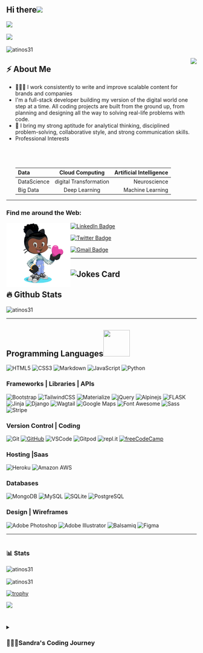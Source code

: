 
<h2 align="left">Hi there<img src ="https://raw.githubusercontent.com/MartinHeinz/MartinHeinz/master/wave.gif" width = 30px></h2>
<p align="left">
  <img width="250" src="https://media.giphy.com/media/jIgXf4hgbHCeKiXpvt/giphy.gif">
</p>


<!-- Animation Typing -->

<p align="left">
  <a href="https://github.com/DenverCoder1/readme-typing-svg"><img src="https://readme-typing-svg.demolab.com/?lines=I'm%20Sandra%20Atino;A%20Full-stack%20web%20developer;Experienced%20UI%2FUX%20Designer;2%2B%20years%20of%20coding%20experience;Always%20learning%20new%20things&font=Fira%20Code&center=true&width=440&height=45&color=f75c7e&vCenter=true&size=22&pause=1000" /></a>
</p>

<!-- Animation Typing: END -->

<!-- Profile Views -->

<p align="left">
  <img src="https://komarev.com/ghpvc/?username=atinos31&label=Profile%20views&color=0e75b6&style=flat" alt="atinos31" />
</p>



<!-- Profile Views: END -->

<!--Image Gif-->
<img  src="https://user-images.githubusercontent.com/105108549/190127191-945c97b4-f2e8-47fe-b1da-ff678d31c0ed.gif" height="290px" align="right" />

<!-- About me section -->

<h2>⚡️ About Me</h2>

<ul>
   <li>👩🏾‍💻 I work consistently to write and improve scalable content for brands and companies</li>

<li> I'm a full-stack developer building my version of the digital world one step at a time. All coding projects are built from the ground up, from planning and designing all the way to solving real-life problems with code.</li>

  
  <li>🔭  I bring my strong aptitude for analytical thinking, disciplined problem-solving, collaborative style, and strong communication skills.</a>
<li>Professional Interests

| Data       | Cloud Computing      | Artificial Intelligence |
| ------------- |:-------------:| -----:|
| DataScience    | digital Transformation | Neuroscience |
  | Big Data     | Deep Learning | Machine Learning |


</li>
  
</ul>


<!-- About me section: END -->

--------------------------


<h3 align="left">Find me around the Web:</h3>

<a href="https://github.com/Atinos31"><img align="left" width="170" height="170" src="Sandra-octocat-rotating.gif"></a>

  <p align="right">     
  <p><a href="https://www.linkedin.com/in/sandra-atino/"><img src="https://img.shields.io/badge/-atinos31%20-blue?style=plastic&amp;labelColor=blue&amp;logo=LinkedIn&amp;link=www.linkedin.com/in/sandra-atino-459a231a9" alt="LinkedIn Badge"></a> </p>
     <p>  <a href="https://twitter.com/atinos31/"><img src="https://img.shields.io/badge/-atinos31-informational?style=plastic&amp;labelColor=informational&amp;logo=Twitter&amp;link=https://twitter.com/atinos31" alt="Twitter Badge"></a></p>
    <p>         <a href="mailto:atinos31.dev@gmail.com"><img src="https://img.shields.io/badge/-Sandra%20Atino-fff?style=plastic&amp;labelColor=fff&amp;logo=Gmail&amp;link=mailto:atinos31.dev@gmail.com" alt="Gmail Badge"></a></p>

   </p>
 
---
<!-- Markdown -->

![Jokes Card](https://readme-jokes.vercel.app/api)
  ---------------------------
  
## :fire: Github Stats
<p><img align="center" src="https://github-readme-streak-stats.herokuapp.com/?user=atinos31&theme=highcontrast" alt="atinos31" />

</p>




-------------------------------------------------

 
## Programming Languages<img src="https://camo.githubusercontent.com/b0fa06ee100360ae8811a115c133de7848891e3b/68747470733a2f2f6769746875622e6769746875626173736574732e636f6d2f696d616765732f6d6f6e612d776869737065722e676966" width="70" height="70" />

![HTML5](https://img.shields.io/badge/HTML5%20-%23E34F26.svg?&style=for-the-badge&logo=HTML5&logoColor=FFFFFF)
![CSS3](https://img.shields.io/badge/CSS3%20-%231572B6.svg?&style=for-the-badge&logo=CSS3&logoColor=FFFFFF)
![Markdown](https://img.shields.io/badge/Markdown%20-%23000000.svg?&style=for-the-badge&logo=Markdown&logoColor=FFFFFF)
![JavaScript](https://img.shields.io/badge/JavaScript%20-%23323330.svg?&style=for-the-badge&logo=JavaScript&logoColor=F1BE32)
![Python](https://img.shields.io/badge/Python%20-%23004D7A.svg?&style=for-the-badge&logo=python&logoColor=ffdf76)


### Frameworks | Libraries | APIs
![Bootstrap](https://img.shields.io/badge/Bootstrap%20-%23563D7C.svg?&style=for-the-badge&logo=Bootstrap&logoColor=FFFFFF)
![TailwindCSS](https://img.shields.io/badge/TailwindCSS%20-%231D1D1D.svg?&style=for-the-badge&logo=TailwindCSS&logoColor=FFFFFFF)
![Materialize](https://img.shields.io/badge/Materialize%20-%23EE6E73.svg?&style=for-the-badge&logo=Materialize&logoColor=FFFFFF)
![jQuery](https://img.shields.io/badge/jQuery%20-%231E2E3B.svg?&style=for-the-badge&logo=jQuery&logoColor=21ACE2)
![Alpinejs](https://img.shields.io/badge/alpinejs%20-%23646EDE.svg?&style=for-the-badge&logo=alpinejs&logoColor=FFFFFF)
![FLASK](https://img.shields.io/badge/flask%20-%23563F7C.svg?&style=for-the-badge&logo=Flask&logoColor=FFFF00)
![Jinja](https://img.shields.io/badge/Jinja%20-%23000000.svg?&style=for-the-badge&logo=Jinja&logoColor=B41717)
![Django](https://img.shields.io/badge/Django%20-%23092E20.svg?&style=for-the-badge&logo=Django&logoColor=FFFFFF)
![Wagtail](https://img.shields.io/badge/Wagtail%20-%2300471b.svg?&style=for-the-badge&logo=Wagtail&logoColor=F1BE32)
![Google Maps](https://img.shields.io/badge/Google%20Maps%20-%234285F4.svg?&style=for-the-badge&logo=Google%20Maps&logoColor=FFFFFF)
![Font Awesome](https://img.shields.io/badge/Font%20Awesome%20-%23339AF0.svg?&style=for-the-badge&logo=Font%20Awesome&logoColor=FFFFFF)
![Sass](https://img.shields.io/badge/Sass%20-%23CC6699.svg?&style=for-the-badge&logo=Sass&logoColor=FFFFFF)
![Stripe](https://img.shields.io/badge/Stripe%20-%23646EDE.svg?&style=for-the-badge&logo=Stripe&logoColor=FFFFFF)

### Version Control | Coding

![Git](https://img.shields.io/badge/Git%20-%23302F2F.svg?&style=for-the-badge&logo=Git&logoColor=F05032)
[![GitHub](https://img.shields.io/badge/GitHub%20-%23181717.svg?&style=for-the-badge&logo=GitHub&logoColor=FFFFFF)](https://github.com/Atinos3)
![VSCode](https://img.shields.io/badge/VSCode%20-%232B2B30.svg?&style=for-the-badge&logo=Visual%20Studio%20Code&logoColor=007ACC)
![Gitpod](https://img.shields.io/badge/Gitpod%20-%231D1D1D.svg?&style=for-the-badge&logo=Gitpod&logoColor=FFFFFFF)
![repl.it](https://img.shields.io/badge/repl.it%20-%23101B30.svg?&style=for-the-badge&logo=repl.it&logoColor=93969C)
[![freeCodeCamp](https://img.shields.io/badge/freeCodeCamp%20-%2300471b.svg?&style=for-the-badge&logo=freeCodeCamp&logoColor=F1BE32)](https://www.freecodecamp.org/atinos31)

### Hosting |Saas
![Heroku](https://img.shields.io/badge/Heroku%20-%23430098.svg?&style=for-the-badge&logo=Heroku&logoColor=FFFFFF)
![Amazon AWS](https://img.shields.io/badge/Amazon%20AWS%20-%23232F3E.svg?&style=for-the-badge&logo=Amazon%20AWS&logoColor=FF9900)

### Databases

![MongoDB](https://img.shields.io/badge/MongoDB%20-%233F2E1E.svg?&style=for-the-badge&logo=MongoDB&logoColor=47A248)
![MySQL](https://img.shields.io/badge/MySQL%20-%2300758F.svg?&style=for-the-badge&logo=MySQL&logoColor=FFFFFF)
![SQLite](https://img.shields.io/badge/SQLite%20-%23003B57.svg?&style=for-the-badge&logo=SQLite&logoColor=FFFFFF)
![PostgreSQL](https://img.shields.io/badge/PostgreSQL%20-%23336791.svg?&style=for-the-badge&logo=PostgreSQL&logoColor=FFFFFF)


### Design | Wireframes
![Adobe Photoshop](https://img.shields.io/badge/Adobe%20Photoshop%20-%23001C25.svg?&style=for-the-badge&logo=Adobe%20Photoshop&logoColor=00C3F8)
![Adobe Illustrator](https://img.shields.io/badge/Adobe%20Illustrator%20-%23251200.svg?&style=for-the-badge&logo=Adobe%20Illustrator&logoColor=F87900)
![Balsamiq](https://img.shields.io/badge/Balsamiq%20-%23A60000.svg?&style=for-the-badge&logo=Balsamiq&logoColor=FFFFFF)
![Figma](https://img.shields.io/badge/Figma%20-%23251200.svg?&style=for-the-badge&logo=Balsamiq&logoColor=F87900)



----------------------------------------------------------------------------------------------------------------------------


#

### 📊 Stats

<p><img align="center" src="https://github-readme-stats.vercel.app/api/top-langs?username=atinos31&theme=highcontrast&show_icons=true&locale=en&layout=compact" alt="atinos31" /></p>


<p><img align="center" src="https://github-readme-stats.vercel.app/api?username=atinos31&theme=highcontrast&show_icons=true?" alt="atinos31" /></p>

[![trophy](https://github-profile-trophy.vercel.app/?username=atinos31&theme=onedark)](https://github.com/atinos31/github-profile-trophy)

 <p> <img src="https://media3.giphy.com/media/VTtANKl0beDFQRLDTh/giphy.gif?cid=ecf05e47fflbi8ttdsh5h3nbb0fhbbpspk5uzzszmc7ev84g&rid=giphy.gif&ct=g"></p>

#

<details>
 <summary><h3>👩🏾‍💻Sandra's Coding Journey</h3></summary>
 
   <p>I started my coding journey as a bootcamp student with a passion to learn everything I could about this programming world</p>
     <p>My experience includes working with a wide range of technologies such as Python, Django,Wagtail, Javascript, Alpine.js,JQuery, Rest APIs , Bootstrap , Tailwindcss, Materialize, CSS & HTML</p>
<p> I am also confortable working with  SQL(postgreSQL, SQLite, mySQL) & NoSQL(MongoDB) databases.</p>
<!-- Markdown -->

![Jokes Card](https://readme-jokes.vercel.app/api)
  ---------------------------
  
 

### Born & Bred In:

![Uganda](https://cdn.countryflags.com/thumbs/uganda/flag-400.png)
---

### Currently Residing In:

![Belgium](https://cdn.countryflags.com/thumbs/belgium/flag-400.png)


... Code away!
